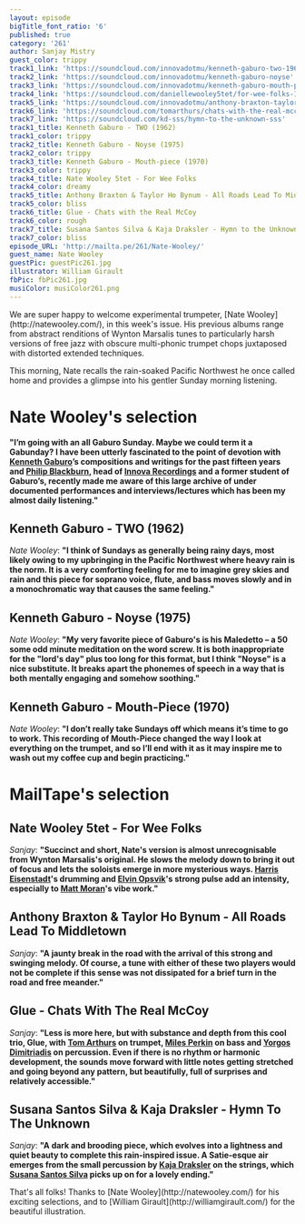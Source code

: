 ```yaml
---
layout: episode
bigTitle_font_ratio: '6'
published: true
category: '261'
author: Sanjay Mistry
guest_color: trippy
track1_link: 'https://soundcloud.com/innovadotmu/kenneth-gaburo-two-1962'
track2_link: 'https://soundcloud.com/innovadotmu/kenneth-gaburo-noyse'
track3_link: 'https://soundcloud.com/innovadotmu/kenneth-gaburo-mouth-piece-1970'
track4_link: 'https://soundcloud.com/daniellewooley5tet/for-wee-folks-1'
track5_link: 'https://soundcloud.com/innovadotmu/anthony-braxton-taylor-ho'
track6_link: 'https://soundcloud.com/tomarthurs/chats-with-the-real-mccoy'
track7_link: 'https://soundcloud.com/kd-sss/hymn-to-the-unknown-sss'
track1_title: Kenneth Gaburo - TWO (1962)
track1_color: trippy
track2_title: Kenneth Gaburo - Noyse (1975)
track2_color: trippy
track3_title: Kenneth Gaburo - Mouth-piece (1970)
track3_color: trippy
track4_title: Nate Wooley 5tet - For Wee Folks
track4_color: dreamy
track5_title: Anthony Braxton & Taylor Ho Bynum - All Roads Lead To Middletown
track5_color: bliss
track6_title: Glue - Chats with the Real McCoy
track6_color: rough
track7_title: Susana Santos Silva & Kaja Draksler - Hymn to the Unknown
track7_color: bliss
episode_URL: 'http://mailta.pe/261/Nate-Wooley/'
guest_name: Nate Wooley
guestPic: guestPic261.jpg
illustrator: William Girault
fbPic: fbPic261.jpg
musiColor: musiColor261.png
---
```

<p id="introduction">We are super happy to welcome experimental trumpeter, [Nate Wooley](http://natewooley.com/), in this week's issue. His previous albums range from abstract renditions of Wynton Marsalis tunes to particularly harsh versions of free jazz with obscure multi-phonic trumpet chops juxtaposed with distorted extended techniques.</p>
<p>This morning, Nate recalls the rain-soaked Pacific Northwest he once called home and provides a glimpse into his gentler Sunday morning listening.</p>

# Nate Wooley's selection

**"**I’m going with an all Gaburo Sunday. Maybe we could term it a Gabunday? I have been utterly fascinated to the point of devotion with [Kenneth Gaburo](https://en.wikipedia.org/wiki/Kenneth_Gaburo)’s compositions and writings for the past fifteen years and [Philip Blackburn](http://philipblackburn.com/), head of [Innova Recordings](https://www.innova.mu/) and a former student of Gaburo’s, recently made me aware of this large archive of under documented performances and interviews/lectures which has been my almost daily listening.**"**

## Kenneth Gaburo - TWO (1962)
_Nate Wooley_: **"**I think of Sundays as generally being rainy days, most likely owing to my upbringing in the Pacific Northwest where heavy rain is the norm. It is a very comforting feeling for me to imagine grey skies and rain and this piece for soprano voice, flute, and bass moves slowly and in a monochromatic way that causes the same feeling.**"**

## Kenneth Gaburo - Noyse (1975)
_Nate Wooley_: **"**My very favorite piece of Gaburo's is his Maledetto – a 50 some odd minute meditation on the word screw. It is both inappropriate for the "lord's day" plus too long for this format, but I think "Noyse" is a nice substitute. It breaks apart the phonemes of speech in a way that is both mentally engaging and somehow soothing.**"**

## Kenneth Gaburo - Mouth-Piece (1970)
_Nate Wooley_: **"**I don’t really take Sundays off which means it’s time to go to work. This recording of Mouth-Piece changed the way I look at everything on the trumpet, and so I’ll end with it as it may inspire me to wash out my coffee cup and begin practicing.**"**

# MailTape's selection

## Nate Wooley 5tet - For Wee Folks
_Sanjay_: **"**Succinct and short, Nate's version is almost unrecognisable from Wynton Marsalis's original. He slows the melody down to bring it out of focus and lets the soloists emerge in more mysterious ways. [Harris Eisenstadt](http://www.harriseisenstadt.com/)'s drumming and [Elvin Opsvik](http://eivindopsvik.com/)'s strong pulse add an intensity, especially to [Matt Moran](http://mattmoran.com/bio.html)'s vibe work.**"**

## Anthony Braxton & Taylor Ho Bynum - All Roads Lead To Middletown
_Sanjay_: **"**A jaunty break in the road with the arrival of this strong and swinging melody. Of course, a tune with either of these two players would not be complete if this sense was not dissipated for a brief turn in the road and free meander.**"**

## Glue - Chats With The Real McCoy
_Sanjay_: **"**Less is more here, but with substance and depth from this cool trio, Glue, with [Tom Arthurs](http://www.tomarthurs.co.uk/) on trumpet, [Miles Perkin](http://www.milesperkin.com/) on bass and [Yorgos Dimitriadis](https://yorgosdimitriadis.com/) on percussion. Even if there is no rhythm or harmonic development, the sounds move forward with little notes getting stretched and going beyond any pattern, but beautifully, full of surprises and relatively accessible.**"**

## Susana Santos Silva & Kaja Draksler - Hymn To The Unknown
_Sanjay_: **"**A dark and brooding piece, which evolves into a lightness and quiet beauty to complete this rain-inspired issue. A Satie-esque air emerges from the small percussion by [Kaja Draksler](https://www.youtube.com/playlist?list=PL6Gpvgcu3X_MyVWaSeJLwMeFAV_ALhQj-) on the strings, which [Susana Santos Silva](https://susanasantossilva.com/) picks up on for a lovely ending.**"**

<p id="outroduction">That's all folks! Thanks to [Nate Wooley](http://natewooley.com/) for his exciting selections, and to [William Girault](http://williamgirault.com/) for the beautiful illustration.</p>
